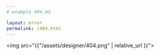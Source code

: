 ```yaml
---
# example 404.md

layout: error
permalink: /404.html
---
```


<!-- # 404  -->
<!-- 
<blockquote class="twitter-tweet"><p lang="en" dir="ltr">Hmmmmm I guess I lost &quot;control&quot; 🤨 <a href="https://t.co/kvw8veVGmx">pic.twitter.com/kvw8veVGmx</a></p>&mdash; Nigel Poulton (@nigelpoulton) <a href="https://twitter.com/nigelpoulton/status/1055104003758022657?ref_src=twsrc%5Etfw">October 24, 2018</a></blockquote> <script async src="https://platform.twitter.com/widgets.js" charset="utf-8"></script> -->


<img src="{{"/assets/designer/404.png" | relative_url }}">
